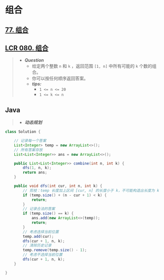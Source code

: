 # 组合

## [77. 组合](https://leetcode.cn/problems/combinations/)

## [LCR 080. 组合](https://leetcode.cn/problems/uUsW3B/)

> - ***Question***
>   - 给定两个整数 `n` 和 `k` ，返回范围 `[1, n]` 中所有可能的 `k` 个数的组合。
>   - 你可以按任何顺序返回答案。
>   - ***tips:***
>     - `1 <= n <= 20`
>     - `1 <= k <= n`

## Java

> - ***动态规划***

```java
class Solution {

    // 记录每一个答案
    List<Integer> temp = new ArrayList<>();
    // 所有答案存放
    List<List<Integer>> ans = new ArrayList<>();

    public List<List<Integer>> combine(int n, int k) {
        dfs(1, n, k);
        return ans;
    }

    public void dfs(int cur, int n, int k) {
        // 剪枝：temp 长度加上区间 [cur, n] 的长度小于 k，不可能构造出长度为 k 的 temp
        if (temp.size() + (n - cur + 1) < k) {
            return;
        }
        // 记录合法的答案
        if (temp.size() == k) {
            ans.add(new ArrayList<>(temp));
            return;
        }
        // 考虑选择当前位置
        temp.add(cur);
        dfs(cur + 1, n, k);
        // 清除历史记录
        temp.remove(temp.size() - 1);
        // 考虑不选择当前位置
        dfs(cur + 1, n, k);
    }

}
```
